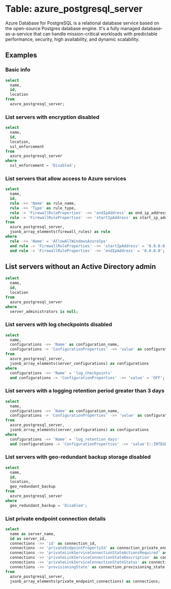 # Table: azure_postgresql_server

Azure Database for PostgreSQL is a relational database service based on the open-source Postgres database engine. It's a fully managed database-as-a-service that can handle mission-critical workloads with predictable performance, security, high availability, and dynamic scalability.

## Examples

### Basic info

```sql
select
  name,
  id,
  location
from
  azure_postgresql_server;
```

### List servers with encryption disabled

```sql
select
  name,
  id,
  location,
  ssl_enforcement
from
  azure_postgresql_server
where
  ssl_enforcement = 'Disabled';
```

### List servers that allow access to Azure services

```sql
select
  name,
  id,
  rule ->> 'Name' as rule_name,
  rule ->> 'Type' as rule_type,
  rule -> 'FirewallRuleProperties' ->> 'endIpAddress' as end_ip_address,
  rule -> 'FirewallRuleProperties' ->> 'startIpAddress' as start_ip_address
from
  azure_postgresql_server,
  jsonb_array_elements(firewall_rules) as rule
where
  rule ->> 'Name' = 'AllowAllWindowsAzureIps'
  and rule -> 'FirewallRuleProperties' ->> 'startIpAddress' = '0.0.0.0'
  and rule -> 'FirewallRuleProperties' ->> 'endIpAddress' = '0.0.0.0';
```

## List servers without an Active Directory admin

```sql
select
  name,
  id,
  location
from
  azure_postgresql_server
where
  server_administrators is null;
```

### List servers with log checkpoints disabled

```sql
select
  name,
  configurations ->> 'Name' as configuration_name,
  configurations -> 'ConfigurationProperties' ->> 'value' as configuration_value
from
  azure_postgresql_server,
  jsonb_array_elements(server_configurations) as configurations
where
  configurations ->> 'Name' = 'log_checkpoints'
  and configurations -> 'ConfigurationProperties' ->> 'value' = 'OFF';
```

### List servers with a logging retention period greater than 3 days

```sql
select
  name,
  configurations ->> 'Name' as configuration_name,
  configurations -> 'ConfigurationProperties' ->> 'value' as configuration_value
from
  azure_postgresql_server,
  jsonb_array_elements(server_configurations) as configurations
where
  configurations ->> 'Name' = 'log_retention_days'
  and (configurations -> 'ConfigurationProperties' ->> 'value')::INTEGER > 3;
```

### List servers with geo-redundant backup storage disabled

```sql
select
  name,
  id,
  location,
  geo_redundant_backup
from
  azure_postgresql_server
where
  geo_redundant_backup = 'Disabled';
```

### List private endpoint connection details

```sql
select
  name as server_name,
  id as server_id,
  connections ->> 'id' as connection_id,
  connections ->> 'privateEndpointPropertyId' as connection_private_endpoint_property_id,
  connections ->> 'privateLinkServiceConnectionStateActionsRequired' as connection_actions_required,
  connections ->> 'privateLinkServiceConnectionStateDescription' as connection_description,
  connections ->> 'privateLinkServiceConnectionStateStatus' as connection_status,
  connections ->> 'provisioningState' as connection_provisioning_state
from
  azure_postgresql_server,
  jsonb_array_elements(private_endpoint_connections) as connections;
```

